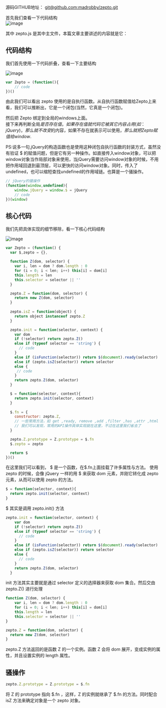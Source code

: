 源码GITHUB地址：
[git@github.com:madrobby/zepto.git](git@github.com:madrobby/zepto.git)

首先我们查看一下代码结构  
![image](http://p07n2mo4k.bkt.clouddn.com/zepto0001.png)

其中 zepto.js 是其中主文件，本篇文章主要讲述的内容就是它：

## 代码结构

我们首先使用一下代码折叠，查看一下主要结构  

![image](http://p07n2mo4k.bkt.clouddn.com/zepto0002.png)  


```javascript
var Zepto = (function(){
    // code
})()
```

由此我们可以看出 zepto 使用的是自执行函数。从自执行函数赋值给Zepto上来看，我们可以推断出，它是一个闭包(当然，它真是一个闭包)。

然后把 Zepto 绑定到全局的windows上面。  
接下来再判断全局$是否存在值，如果存在值就代码它被其它内容占用(如：jQuery)，那么就不改变$的内容，如果不存在就表示可以使用$，那么就把Zepto赋值给window.$

PS:说多一句,jQuery的构造函数也是使用这种闭包自执行函数的封装方式，虽然没有验证 $ 的赋值问题，但是它有另一种操作。如直接传入window对象，可以把window对象当作局部对象来使用，当jQuery需要访问window对象的时候，不用把作用域回退到最顶层，可以更快的访问window对象。同时，传入了undefined，也可以缩短查找undefined的作用域链。也算是一个骚操作。

```javascript
// jQuery的骚操作
(function(window,undefined){
    window.jQuery = window.$ = jQuery
    // code
})(window)

```

## 核心代码

我们先把具体实现的细节移除，看一下核心代码结构

![image](http://p07n2mo4k.bkt.clouddn.com/zepto0003.png)

```javascript
var Zepto = (function() {
  var $,zepto = {},
 
  function Z(dom, selector) {
    var i, len = dom ? dom.length : 0
    for (i = 0; i < len; i++) this[i] = dom[i]
    this.length = len
    this.selector = selector || ''
  }

  zepto.Z = function(dom, selector) {
    return new Z(dom, selector)
  }
  
  zepto.isZ = function(object) {
    return object instanceof zepto.Z
  }

  zepto.init = function(selector, context) {
    var dom
    if (!selector) return zepto.Z()
    else if (typeof selector == 'string') {
      // code
    }
    else if (isFunction(selector)) return $(document).ready(selector)
    else if (zepto.isZ(selector)) return selector
    else {
     // code
    }
    return zepto.Z(dom, selector)
  }

  $ = function(selector, context){
    return zepto.init(selector, context)
  }
  
  $.fn = {
    constructor: zepto.Z,
    // 一些常用方法，如 get ,ready, remove ,add ,filter ,has ,attr ,html 等
    // 我们可以发现，常用的API操作具体实现就在这里，不过在这里我们省去了
  }

  zepto.Z.prototype = Z.prototype = $.fn
  $.zepto = zepto

  return $
})()
```

在这里我们可以看到， $ 是一个函数，在$.fn上面挂载了许多属性与方法。
使用 zepto 的时候，会像 jQuery 一样的用 $ 来获取 dom 元素，并刚它转化成 zepto 元素，从而可以使用 zepto 的方法。  

```javascript
$ = function(selector, context){
  return zepto.init(selector, context)
}
```
$ 其实是调用 zepto.init() 方法
```javascript
zepto.init = function(selector, context) {
    var dom
    if (!selector) return zepto.Z()
    else if (typeof selector == 'string') {
      // code
    }
    else if (isFunction(selector)) return $(document).ready(selector)
    else if (zepto.isZ(selector)) return selector
    else {
      // code
    }
    return zepto.Z(dom, selector)
  }
```
init 方法其实主要就是通过 selector 定义的选择器来获取 dom 集合。然后交由 zepto.Z() 进行处理

```javascript
function Z(dom, selector) {
    var i, len = dom ? dom.length : 0
    for (i = 0; i < len; i++) this[i] = dom[i]
    this.length = len
    this.selector = selector || ''
}

zepto.Z = function(dom, selector) {
  return new Z(dom, selector)
}
```
zepto.Z 方法返回的是函数 Z 的一个实例。函数 Z 会将 dom 展开，变成实例的属性，并且设置实例的 length 属性。

## 骚操作
```javascript
zepto.Z.prototype = Z.prototype = $.fn
```
将 Z 的 prototype 指向 $.fn ，这样，Z 的实例就继承了 $.fn 的方法。同时配合 isZ 方法来确定对象是一个 zepto 对象。

